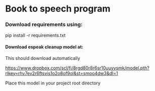 # Book to speech program
### Download requirements using:
pip install -r requirements.txt

#### Download espeak cleanup model at:
This should download automatically

https://www.dropbox.com/scl/fi/8rgd80r8r6sr10uuyysmk/model.pth?rlkey=rhv7ev2r6ftsvis1o2o8of9ol&st=smoo4dw3&dl=1

Place this model in your project root directory